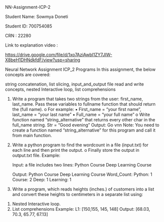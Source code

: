 NN-Assignment-ICP-2

Student Name: Sowmya Doneti

Student ID: 700754085

CRN : 22280

Link to explanation video :

https://drive.google.com/file/d/1xo7AziAwbI1ZY7JIW-X8beH1DHNdkfdF/view?usp=sharing


Neural Network Assignment ICP_2 Programs In this assignment, the below concepts are covered:

string concatenation, list slicing, input_and_output file read and write concepts, nested Interactive loop, list comprehensions

1. Write a program that takes two strings from the user: first_name, last_name. Pass these variables to
fullname function that should return the (full name).
 o For example:
▪ First_name = “your first name”, last_name = “your last name”
▪ Full_name = “your full name”
 o Write function named “string_alternative” that returns every other char in the full_name string.
Str = “Good evening”
Output: Go vnn
Note: You need to create a function named “string_alternative” for this program and call it from
main function.

2. Write a python program to find the wordcount in a file (input.txt) for each line and then print the output.
o Finally store the output in output.txt file.
Example:

    Input: a file includes two lines:
Python Course
Deep Learning Course

     Output:
Python Course
Deep Learning Course
Word_Count:
Python: 1
Course: 2
Deep: 1
Learning: 1

3. Write a program, which reads heights (inches.) of customers into a list and convert these
heights to centimeters in a separate list using:
1) Nested Interactive loop.
2) List comprehensions
Example: L1: [150,155, 145, 148]
Output: [68.03, 70.3, 65.77, 67.13]
